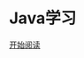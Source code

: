 
<h1 id="toBeTopJavaer">
<a><span>Java学习</span></a></h1>


<a href="#/README.md">开始阅读</a></p></div><div class="mask"></div></section>